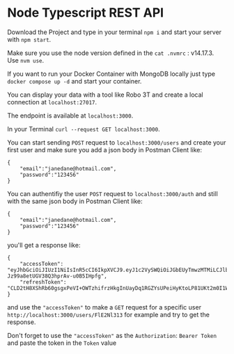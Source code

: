 # Node Typescript REST API

Download the Project and type in your terminal `npm i` and start your server with `npm start`.

Make sure you use the node version defined in the `cat .nvmrc` : v14.17.3. Use `nvm use`.

If you want to run your Docker Container with MongoDB locally just type `docker compose up -d` and start your container.

You can display your data with a tool like Robo 3T and create a local connection at `localhost:27017`.

The endpoint is available at `localhost:3000`.

In your Terminal `curl --request GET localhost:3000`.

You can start sending `POST` request to `localhost:3000/users` and create your first user and make sure you add a json body in Postman Client like:

```
{
    "email":"janedane@hotmail.com",
    "password":"123456"
}

```

You can authentifiy the user `POST` request to `localhost:3000/auth` and still with the same json body in Postman Client like:

```
{
    "email":"janedane@hotmail.com",
    "password":"123456"
}

```

you'll get a response like:

```
{
    "accessToken": "eyJhbGciOiJIUzI1NiIsInR5cCI6IkpXVCJ9.eyJ1c2VySWQiOiJGbEUyTmwzMTMiLCJlbWFpbCI6ImphbmVkYW5lQGhvdG1haWwuY29tIiwicHJvdmlkZXIiOiJlbWFpbCIsInBlcm1pc3Npb25MZXZlbCI6MSwicmVmcmVzaEtleSI6eyJ0eXBlIjoiQnVmZmVyIiwiZGF0YSI6WzI0LDg0LDEwMyw0Nyw3NSwyMzksMTc4LDEzNCwyMDgsMjEyLDEwMiw1MSwxNjgsMTM4LDgyLDE0XX0sImlhdCI6MTYyNjMzMjkzMSwiZXhwIjoxNjI2MzY4OTMxfQ.KqwUoK7oqoEw-Jz99a8etUGV38Q3hprAv-u0B5IHpfg",
    "refreshToken": "CLD2tH8XShRb60gsgxPeVI+OWTzhifrzHkgInUayDq1RGZYsUPeiHyKtoLP81UKt2m0I1WByF9pPf0Cwh3FcCQ=="
}

```

and use the `"accessToken"` to make a `GET` request for a specific user `http://localhost:3000/users/FlE2Nl313` for example and try to get the response.

Don't forget to use the `"accessToken"` as the `Authorization`: `Bearer Token` and paste the token in the `Token` value 